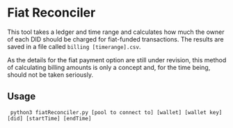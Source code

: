 # Fiat Reconciler

This tool takes a ledger and time range and calculates how much the owner of each DID should be charged for fiat-funded transactions. The results are saved in a file called `billing [timerange].csv`.

As the details for the fiat payment option are still under revision, this method of calculating billing amounts is only a concept and, for the time being, should not be taken seriously.

## Usage

``` python3 fiatReconciler.py [pool to connect to] [wallet] [wallet key] [did] [startTime] [endTime]```
